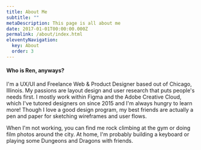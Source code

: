 ```yaml
---
title: About Me
subtitle: ""
metaDescription: This page is all about me
date: 2017-01-01T00:00:00.000Z
permalink: /about/index.html
eleventyNavigation:
  key: About
  order: 3
---
```

#### Who is Ren, anyways?

I'm a UX/UI and Freelance Web & Product Designer based out of Chicago, Illinois. My passions are layout design and user research that puts people's needs first. I mostly work within Figma and the Adobe Creative Cloud, which I've tutored designers on since 2015 and I'm always hungry to learn more! Though I love a good design program, my best friends are actually a pen and paper for sketching wireframes and user flows.

When I'm not working, you can find me rock climbing at the gym or doing film photos around the city. At home, I'm probably building a keyboard or playing some Dungeons and Dragons with friends.